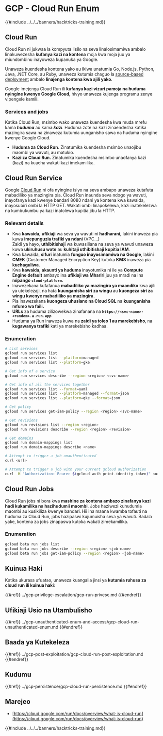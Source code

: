 # GCP - Cloud Run Enum

{{#include ../../../banners/hacktricks-training.md}}

## Cloud Run <a href="#reviewing-cloud-run-configurations" id="reviewing-cloud-run-configurations"></a>

Cloud Run ni jukwaa la kompyuta lisilo na seva linalosimamiwa ambalo linakuwezesha **kufanya kazi na kontena** moja kwa moja juu ya miundombinu inayoweza kupanuka ya Google.

Unaweza kuendesha kontena yako au ikiwa unatumia Go, Node.js, Python, Java, .NET Core, au Ruby, unaweza kutumia chaguo la [source-based deployment](https://cloud.google.com/run/docs/deploying-source-code) ambalo **linajenga kontena kwa ajili yako.**

Google imejenga Cloud Run ili **kufanya kazi vizuri pamoja na huduma nyingine kwenye Google Cloud**, hivyo unaweza kujenga programu zenye vipengele kamili.

### Services and jobs <a href="#services-and-jobs" id="services-and-jobs"></a>

Katika Cloud Run, msimbo wako unaweza kuendesha kwa muda mrefu kama _**huduma**_ au kama _**kazi**_. Huduma zote na kazi zinaendesha katika mazingira sawa na zinaweza kutumia uunganisho sawa na huduma nyingine kwenye Google Cloud.

- **Huduma za Cloud Run.** Zinatumika kuendesha msimbo unaojibu maombi ya wavuti, au matukio.
- **Kazi za Cloud Run.** Zinatumika kuendesha msimbo unaofanya kazi (kazi) na kuacha wakati kazi imekamilika.

## Cloud Run Service

Google [Cloud Run](https://cloud.google.com/run) ni ofa nyingine isiyo na seva ambapo unaweza kutafuta mabadiliko ya mazingira pia. Cloud Run inaunda seva ndogo ya wavuti, inayofanya kazi kwenye bandari 8080 ndani ya kontena kwa kawaida, inayosubiri ombi la HTTP GET. Wakati ombi linapokelewa, kazi inatekelezwa na kumbukumbu ya kazi inatolewa kupitia jibu la HTTP.

### Relevant details

- Kwa **kawaida**, **ufikiaji** wa seva ya wavuti ni **hadharani**, lakini inaweza pia kuwa **imepunguzia trafiki ya ndani** (VPC...)\
Zaidi ya hayo, **uthibitishaji** wa kuwasiliana na seva ya wavuti unaweza kuwa **ukiruhusu wote** au **kuhitaji uthibitishaji kupitia IAM**.
- Kwa kawaida, **sifuri** inatumia **funguo inayosimamiwa na Google**, lakini **CMEK** (Customer Managed Encryption Key) kutoka **KMS** inaweza pia **kuchaguliwa**.
- Kwa **kawaida**, **akaunti ya huduma** inayotumika ni ile ya **Compute Engine default** ambayo ina **ufikiaji wa Mhariri** juu ya mradi na ina **mipango `cloud-platform`.**
- Inawezekana kufafanua **mabadiliko ya mazingira ya maandiko** kwa ajili ya utekelezaji, na hata **kuunganisha siri za wingu** au **kuongeza siri za wingu kwenye mabadiliko ya mazingira.**
- Pia inawezekana **kuongeza uhusiano na Cloud SQL** na **kuunganisha mfumo wa faili.**
- **URLs** za huduma zilizowekwa zinafanana na **`https://<svc-name>-<random>.a.run.app`**
- Huduma ya Run inaweza kuwa na **zaidi ya toleo 1 au marekebisho**, na **kugawanya trafiki** kati ya marekebisho kadhaa.

### Enumeration
```bash
# List services
gcloud run services list
gcloud run services list --platform=managed
gcloud run services list --platform=gke

# Get info of a service
gcloud run services describe --region <region> <svc-name>

# Get info of all the services together
gcloud run services list --format=yaml
gcloud run services list --platform=managed --format=json
gcloud run services list --platform=gke --format=json

# Get policy
gcloud run services get-iam-policy --region <region> <svc-name>

# Get revisions
gcloud run revisions list --region <region>
gcloud run revisions describe --region <region> <revision>

# Get domains
gcloud run domain-mappings list
gcloud run domain-mappings describe <name>

# Attempt to trigger a job unauthenticated
curl <url>

# Attempt to trigger a job with your current gcloud authorization
curl -H "Authorization: Bearer $(gcloud auth print-identity-token)" <url>
```
## Cloud Run Jobs

Cloud Run jobs ni bora kwa **mashine za kontena ambazo zinafanya kazi hadi kukamilika na hazihudumii maombi**. Jobs haziwezi kuhudumia maombi au kusikiliza kwenye bandari. Hii ina maana kwamba tofauti na huduma za Cloud Run, jobs hazipaswi kujumuisha seva ya wavuti. Badala yake, kontena za jobs zinapaswa kutoka wakati zimekamilika.

### Enumeration
```bash
gcloud beta run jobs list
gcloud beta run jobs describe --region <region> <job-name>
gcloud beta run jobs get-iam-policy --region <region> <job-name>
```
## Kuinua Haki

Katika ukurasa ufuatao, unaweza kuangalia jinsi ya **kutumia ruhusa za cloud run ili kuinua haki**:

{{#ref}}
../gcp-privilege-escalation/gcp-run-privesc.md
{{#endref}}

## Ufikiaji Usio na Utambulisho

{{#ref}}
../gcp-unauthenticated-enum-and-access/gcp-cloud-run-unauthenticated-enum.md
{{#endref}}

## Baada ya Kutekeleza

{{#ref}}
../gcp-post-exploitation/gcp-cloud-run-post-exploitation.md
{{#endref}}

## Kudumu

{{#ref}}
../gcp-persistence/gcp-cloud-run-persistence.md
{{#endref}}

## Marejeo

- [https://cloud.google.com/run/docs/overview/what-is-cloud-run](https://cloud.google.com/run/docs/overview/what-is-cloud-run)

{{#include ../../../banners/hacktricks-training.md}}
